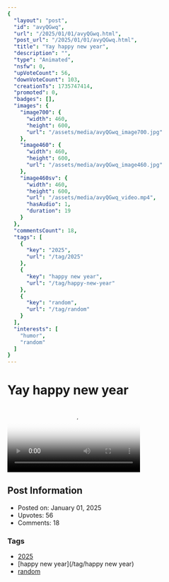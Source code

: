 ```yaml
---
{
  "layout": "post",
  "id": "avyQGwq",
  "url": "/2025/01/01/avyQGwq.html",
  "post_url": "/2025/01/01/avyQGwq.html",
  "title": "Yay happy new year",
  "description": "",
  "type": "Animated",
  "nsfw": 0,
  "upVoteCount": 56,
  "downVoteCount": 103,
  "creationTs": 1735747414,
  "promoted": 0,
  "badges": [],
  "images": {
    "image700": {
      "width": 460,
      "height": 600,
      "url": "/assets/media/avyQGwq_image700.jpg"
    },
    "image460": {
      "width": 460,
      "height": 600,
      "url": "/assets/media/avyQGwq_image460.jpg"
    },
    "image460sv": {
      "width": 460,
      "height": 600,
      "url": "/assets/media/avyQGwq_video.mp4",
      "hasAudio": 1,
      "duration": 19
    }
  },
  "commentsCount": 18,
  "tags": [
    {
      "key": "2025",
      "url": "/tag/2025"
    },
    {
      "key": "happy new year",
      "url": "/tag/happy-new-year"
    },
    {
      "key": "random",
      "url": "/tag/random"
    }
  ],
  "interests": [
    "humor",
    "random"
  ]
}
---
```


# Yay happy new year

<video controls playsinline loop poster="/assets/media/avyQGwq_image460.jpg">
  <source src="/assets/media/avyQGwq_video.mp4" type="video/mp4">
  Your browser does not support the video tag.
</video>

## Post Information

- Posted on: January 01, 2025
- Upvotes: 56
- Comments: 18

### Tags

- [2025](/tag/2025)
- [happy new year](/tag/happy new year)
- [random](/tag/random)
